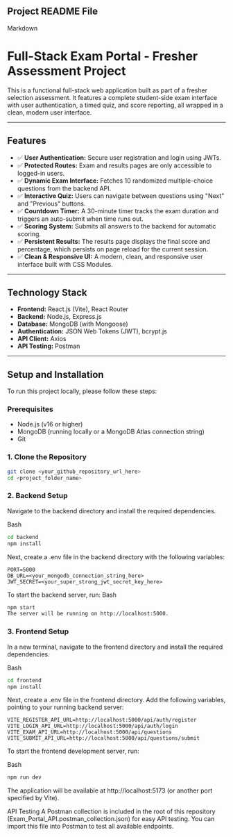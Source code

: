 ## Project README File
Markdown

# Full-Stack Exam Portal - Fresher Assessment Project

This is a functional full-stack web application built as part of a fresher selection assessment. It features a complete student-side exam interface with user authentication, a timed quiz, and score reporting, all wrapped in a clean, modern user interface.

---

## Features

- ✅ **User Authentication:** Secure user registration and login using JWTs.
- ✅ **Protected Routes:** Exam and results pages are only accessible to logged-in users.
- ✅ **Dynamic Exam Interface:** Fetches 10 randomized multiple-choice questions from the backend API.
- ✅ **Interactive Quiz:** Users can navigate between questions using "Next" and "Previous" buttons.
- ✅ **Countdown Timer:** A 30-minute timer tracks the exam duration and triggers an auto-submit when time runs out.
- ✅ **Scoring System:** Submits all answers to the backend for automatic scoring.
- ✅ **Persistent Results:** The results page displays the final score and percentage, which persists on page reload for the current session.
- ✅ **Clean & Responsive UI:** A modern, clean, and responsive user interface built with CSS Modules.

---

## Technology Stack

- **Frontend:** React.js (Vite), React Router
- **Backend:** Node.js, Express.js
- **Database:** MongoDB (with Mongoose)
- **Authentication:** JSON Web Tokens (JWT), bcrypt.js
- **API Client:** Axios
- **API Testing:** Postman

---

## Setup and Installation

To run this project locally, please follow these steps:

### **Prerequisites**
- Node.js (v16 or higher)
- MongoDB (running locally or a MongoDB Atlas connection string)
- Git

### **1. Clone the Repository**
```bash
git clone <your_github_repository_url_here>
cd <project_folder_name>
```
### **2. Backend Setup**
Navigate to the backend directory and install the required dependencies.

Bash
```bash
cd backend
npm install
```

Next, create a .env file in the backend directory with the following variables:
```
PORT=5000
DB_URL=<your_mongodb_connection_string_here>
JWT_SECRET=<your_super_strong_jwt_secret_key_here>
```
To start the backend server, run:
Bash
```bash
npm start
The server will be running on http://localhost:5000.
```
### **3. Frontend Setup**
In a new terminal, navigate to the frontend directory and install the required dependencies.

Bash
```bash
cd frontend
npm install
```

Next, create a .env file in the frontend directory. Add the following variables, pointing to your running backend server:
```
VITE_REGISTER_API_URL=http://localhost:5000/api/auth/register
VITE_LOGIN_API_URL=http://localhost:5000/api/auth/login
VITE_EXAM_API_URL=http://localhost:5000/api/questions
VITE_SUBMIT_API_URL=http://localhost:5000/api/questions/submit
```

To start the frontend development server, run:

Bash
```bash
npm run dev
```

The application will be available at http://localhost:5173 (or another port specified by Vite).

API Testing
A Postman collection is included in the root of this repository (Exam_Portal_API.postman_collection.json) for easy API testing. You can import this file into Postman to test all available endpoints.
